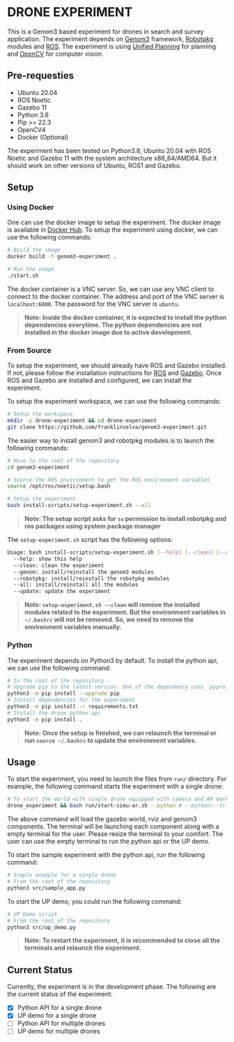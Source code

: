 # DRONE EXPERIMENT

This is a Genom3 based experiment for drones in search and survey application. The experiment depends on [Genom3](https://git.openrobots.org/projects/genom3) framework, [Robotpkg](http://robotpkg.openrobots.org/) modules and [ROS](https://www.ros.org/). The experiment is using [Unified Planning](https://github.com/aiplan4eu/unified-planning) for planning and [OpenCV](https://opencv.org/) for computer vision.

## Pre-requesties

- Ubuntu 20.04
- ROS Noetic
- Gazebo 11
- Python 3.8
- Pip >= 22.3
- OpenCV4
- Docker (Optional)

The experiment has been tested on Python3.8, Ubuntu 20.04 with ROS Noetic and Gazebo 11 with the system architecture x86_64/AMD64. But it should work on other versions of Ubuntu, ROS1 and Gazebo.

## Setup

### Using Docker

One can use the docker image to setup the experiment. The docker image is available in [Docker Hub](https://hub.docker.com/r/franklinselva/drone-experiment). To setup the experiment using docker, we can use the following commands:

```bash
# Build the image
docker build -t genom3-experiment .

# Run the image
./start.sh
```

The docker container is a VNC server. So, we can use any VNC client to connect to the docker container. The address and port of the VNC server is `localhost:6080`. The password for the VNC server is `ubuntu`.

> **Note: Inside the docker container, it is expected to install the python dependencies everytime. The python dependencies are not installed in the docker image due to active development.**

### From Source

To setup the experiment, we should already have ROS and Gazebo installed. If not, please follow the installation instructions for [ROS](http://wiki.ros.org/noetic/Installation/Ubuntu) and [Gazebo](http://gazebosim.org/tutorials?tut=install_ubuntu&cat=install). Once ROS and Gazebo are installed and configured, we can install the experiment.

To setup the experiment workspace, we can use the following commands:

```bash
# Setup the workspace
mkdir -p drone-experiment && cd drone-experiment
git clone https://github.com/franklinselva/genom3-experiment.git
```

The easier way to install genom3 and robotpkg modules is to launch the following commands:

```bash
# Move to the root of the repository
cd genom3-experiment

# Source the ROS environment to get the ROS environment variables
source /opt/ros/noetic/setup.bash

# Setup the experiment
bash install-scripts/setup-experiment.sh --all
```

> **Note: The setup script asks for `su` permission to install robotpkg and ros packages using system package manager**

The `setup-experiment.sh` script has the following options:
```bash
Usage: bash install-scripts/setup-experiment.sh [--help] [--clean] [--genom] [--robotpkg] [--all] [--update]
  --help: show this help
  --clean: clean the experiment
  --genom: install/reinstall the genom3 modules
  --robotpkg: install/reinstall the robotpkg modules
  --all: install/reinstall all the modules
  --update: update the experiment
```

> **Note: `setup-experiment.sh --clean` will remove the installed modules related to the experiment. But the environment variables in `~/.bashrc` will not be removed. So, we need to remove the environment variables manually.**

### Python
The experiment depends on Python3 by default. To install the python api, we can use the following command:

```bash
# In the root of the repository
# Upgrade pip to the latest version. One of the dependency uses `pyproject.toml` which is supported by pip >= 22.3
python3 -m pip install --upgrade pip
# Install dependencies for the experiment
python3 -m pip install -r requirements.txt
# Install the drone python api
python3 -m pip install .
```

> **Note: Once the setup is finished, we can relaunch the terminal or run `source ~/.bashrc` to update the environment variables.**


## Usage

To start the experiment, you need to launch the files from `run/` directory. For example, the following command starts the experiment with a single drone:

```bash
# To start the world with single drone equipped with camera and AR marker based environment
drone_experiment && bash run/start-simu-ar.sh --python # --python/--tcl. --python is optional
```

The above command will load the gazebo world, rviz and genom3 components. The terminal will be launching each component along with a empty terminal for the user. Please resize the terminal to your comfort. The user can use the empty terminal to run the python api or the UP demo.

To start the sample experiment with the python api, run the following command:

```bash
# Simple example for a single drone
# From the root of the repository
python3 src/sample_app.py
```

To start the UP demo, you could run the following command:

```bash
# UP Demo script
# From the root of the repository
python3 src/up_demo.py
```
> **Note: To restart the experiment, it is recommended to close all the terminals and relaunch the experiment.**

## Current Status

Currently, the experiment is in the development phase. The following are the current status of the experiment:

 - [x] Python API for a single drone
 - [x] UP demo for a single drone
 - [ ] Python API for multiple drones
 - [ ] UP demo for multiple drones